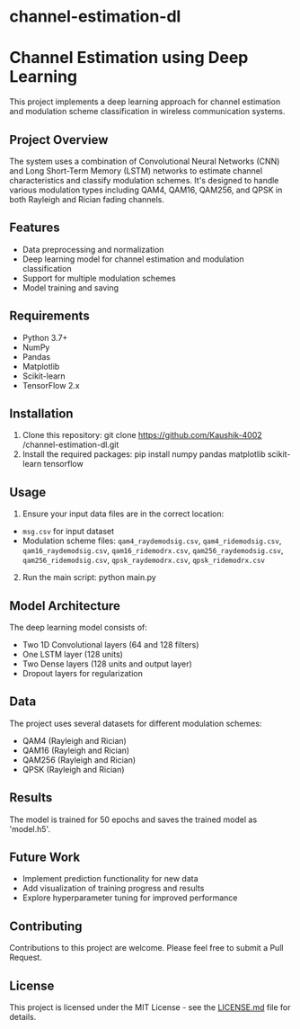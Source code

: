 # channel-estimation-dl
# Channel Estimation using Deep Learning

This project implements a deep learning approach for channel estimation and modulation scheme classification in wireless communication systems.

## Project Overview

The system uses a combination of Convolutional Neural Networks (CNN) and Long Short-Term Memory (LSTM) networks to estimate channel characteristics and classify modulation schemes. It's designed to handle various modulation types including QAM4, QAM16, QAM256, and QPSK in both Rayleigh and Rician fading channels.

## Features

- Data preprocessing and normalization
- Deep learning model for channel estimation and modulation classification
- Support for multiple modulation schemes
- Model training and saving

## Requirements

- Python 3.7+
- NumPy
- Pandas
- Matplotlib
- Scikit-learn
- TensorFlow 2.x

## Installation

1. Clone this repository:
git clone https://github.com/Kaushik-4002  /channel-estimation-dl.git
2. Install the required packages:
pip install numpy pandas matplotlib scikit-learn tensorflow
## Usage

1. Ensure your input data files are in the correct location:
- `msg.csv` for input dataset
- Modulation scheme files: `qam4_raydemodsig.csv`, `qam4_ridemodsig.csv`, `qam16_raydemodsig.csv`, `qam16_ridemodrx.csv`, `qam256_raydemodsig.csv`, `qam256_ridemodsig.csv`, `qpsk_raydemodrx.csv`, `qpsk_ridemodrx.csv`
2. Run the main script:
python main.py
## Model Architecture

The deep learning model consists of:
- Two 1D Convolutional layers (64 and 128 filters)
- One LSTM layer (128 units)
- Two Dense layers (128 units and output layer)
- Dropout layers for regularization

## Data

The project uses several datasets for different modulation schemes:
- QAM4 (Rayleigh and Rician)
- QAM16 (Rayleigh and Rician)
- QAM256 (Rayleigh and Rician)
- QPSK (Rayleigh and Rician)

## Results

The model is trained for 50 epochs and saves the trained model as 'model.h5'.

## Future Work

- Implement prediction functionality for new data
- Add visualization of training progress and results
- Explore hyperparameter tuning for improved performance

## Contributing

Contributions to this project are welcome. Please feel free to submit a Pull Request.

## License

This project is licensed under the MIT License - see the [LICENSE.md](LICENSE.md) file for details.
